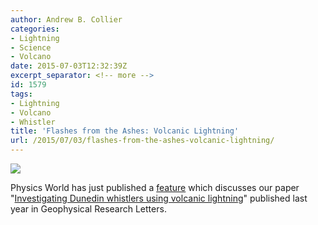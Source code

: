 ```yaml
---
author: Andrew B. Collier
categories:
- Lightning
- Science
- Volcano
date: 2015-07-03T12:32:39Z
excerpt_separator: <!-- more -->
id: 1579
tags:
- Lightning
- Volcano
- Whistler
title: 'Flashes from the Ashes: Volcanic Lightning'
url: /2015/07/03/flashes-from-the-ashes-volcanic-lightning/
---
```


<!--more-->

<img src="{{ site.baseurl }}/static/img/2015/07/volcanic-lightning.png">

Physics World has just published a [feature](http://www.iop.org/news/15/jul/page_65886.html) which discusses our paper "[Investigating Dunedin whistlers using volcanic lightning](http://onlinelibrary.wiley.com/doi/10.1002/2014GL060332/abstract)" published last year in Geophysical Research Letters.
